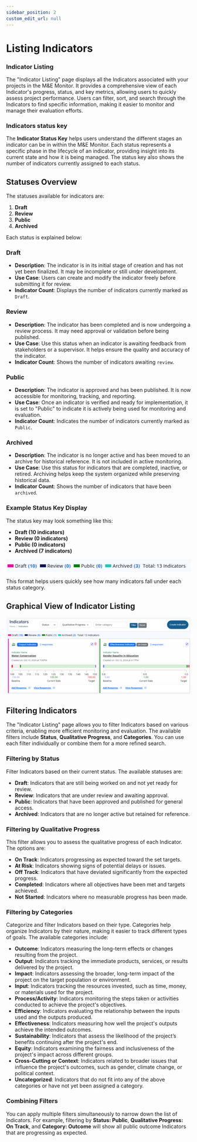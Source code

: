 ```yaml
---
sidebar_position: 2
custom_edit_url: null
---
```


# Listing Indicators
### Indicator Listing

The "Indicator Listing" page displays all the Indicators associated with your projects in the M&E Monitor. It provides a comprehensive view of each Indicator's progress, status, and key metrics, allowing users to quickly assess project performance. Users can filter, sort, and search through the Indicators to find specific information, making it easier to monitor and manage their evaluation efforts.

### Indicators status key

The **Indicator Status Key** helps users understand the different stages an indicator can be in within the M&E Monitor. Each status represents a specific phase in the lifecycle of an indicator, providing insight into its current state and how it is being managed. The status key also shows the number of indicators currently assigned to each status.

## Statuses Overview

The statuses available for indicators are:

1. **Draft**
2. **Review**
3. **Public**
4. **Archived**

Each status is explained below:

### Draft

- **Description**: The indicator is in its initial stage of creation and has not yet been finalized. It may be incomplete or still under development.
- **Use Case**: Users can create and modify the indicator freely before submitting it for review.
- **Indicator Count**: Displays the number of indicators currently marked as `Draft`.

### Review

- **Description**: The indicator has been completed and is now undergoing a review process. It may need approval or validation before being published.
- **Use Case**: Use this status when an indicator is awaiting feedback from stakeholders or a supervisor. It helps ensure the quality and accuracy of the indicator.
- **Indicator Count**: Shows the number of indicators awaiting `review`.

### Public

- **Description**: The indicator is approved and has been published. It is now accessible for monitoring, tracking, and reporting.
- **Use Case**: Once an indicator is verified and ready for implementation, it is set to "Public" to indicate it is actively being used for monitoring and evaluation.
- **Indicator Count**: Indicates the number of indicators currently marked as `Public`.

### Archived

- **Description**: The indicator is no longer active and has been moved to an archive for historical reference. It is not included in active monitoring.
- **Use Case**: Use this status for indicators that are completed, inactive, or retired. Archiving helps keep the system organized while preserving historical data.
- **Indicator Count**: Shows the number of indicators that have been `archived`.


### Example Status Key Display

The status key may look something like this:

- **Draft (10 indicators)**
- **Review (0 indicators)**
- **Public (0 indicators)**
- **Archived (7 indicators)**

![Indicator Status Key](./img/status-key.png)

This format helps users quickly see how many indicators fall under each status category.


## Graphical View of Indicator Listing
![Listing Indicators](./img/listing.png)

## Filtering Indicators

The "Indicator Listing" page allows you to filter Indicators based on various criteria, enabling more efficient monitoring and evaluation. The available filters include **Status**, **Qualitative Progress**, and **Categories**. You can use each filter individually or combine them for a more refined search.

### Filtering by Status

Filter Indicators based on their current status. The available statuses are:

- **Draft**: Indicators that are still being worked on and not yet ready for review.
- **Review**: Indicators that are under review and awaiting approval.
- **Public**: Indicators that have been approved and published for general access.
- **Archived**: Indicators that are no longer active but retained for reference.

### Filtering by Qualitative Progress

This filter allows you to assess the qualitative progress of each Indicator. The options are:

- **On Track**: Indicators progressing as expected toward the set targets.
- **At Risk**: Indicators showing signs of potential delays or issues.
- **Off Track**: Indicators that have deviated significantly from the expected progress.
- **Completed**: Indicators where all objectives have been met and targets achieved.
- **Not Started**: Indicators where no measurable progress has been made.

### Filtering by Categories

Categorize and filter Indicators based on their type. Categories help organize Indicators by their nature, making it easier to track different types of goals. The available categories include:

- **Outcome**: Indicators measuring the long-term effects or changes resulting from the project.
- **Output**: Indicators tracking the immediate products, services, or results delivered by the project.
- **Impact**: Indicators assessing the broader, long-term impact of the project on the target population or environment.
- **Input**: Indicators tracking the resources invested, such as time, money, or materials used for the project.
- **Process/Activity**: Indicators monitoring the steps taken or activities conducted to achieve the project's objectives.
- **Efficiency**: Indicators evaluating the relationship between the inputs used and the outputs produced.
- **Effectiveness**: Indicators measuring how well the project's outputs achieve the intended outcomes.
- **Sustainability**: Indicators that assess the likelihood of the project’s benefits continuing after the project's end.
- **Equity**: Indicators examining the fairness and inclusiveness of the project's impact across different groups.
- **Cross-Cutting or Context**: Indicators related to broader issues that influence the project's outcomes, such as gender, climate change, or political context.
- **Uncategorized**: Indicators that do not fit into any of the above categories or have not yet been assigned a category.


### Combining Filters

You can apply multiple filters simultaneously to narrow down the list of Indicators. For example, filtering by **Status: Public**, **Qualitative Progress: On Track**, and **Category: Outcome** will show all public outcome Indicators that are progressing as expected.
